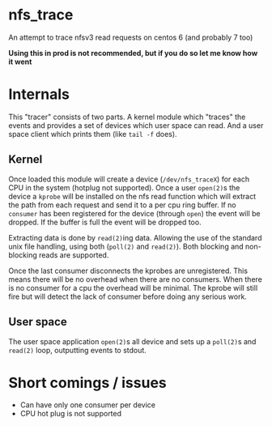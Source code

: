 # nfs_trace

An attempt to trace nfsv3 read requests on centos 6 (and probably 7 too)

**Using this in prod is not recommended, but if you do so let me know how it went**

# Internals

This "tracer" consists of two parts. A kernel module which "traces" the events
and provides a set of devices which user space can read. And a user space client
which prints them (like `tail -f` does).

## Kernel

Once loaded this module will create a device (`/dev/nfs_traceX`) for each CPU in
the system (hotplug not supported). Once a user `open(2)`s the device a `kprobe`
will be installed on the nfs read function which will extract the path from each
request and send it to a per cpu ring buffer. If no `consumer` has been
registered for the device (through `open`) the event will be dropped. If the
buffer is full the event will be dropped too.

Extracting data is done by `read(2)`ing data. Allowing the use of the standard
unix file handling, using both (`poll(2)` and `read(2)`). Both blocking and non-blocking
reads are supported.

Once the last consumer disconnects the kprobes are unregistered. This means
there will be no overhead when there are no consumers.
When there is no consumer for a cpu the overhead will be minimal. The kprobe
will still fire but will detect the lack of consumer before doing any serious work.

## User space

The user space application `open(2)`s all device and sets up a  `poll(2)`s and
`read(2)` loop, outputting events to stdout.

# Short comings / issues

- Can have only one consumer per device
- CPU hot plug is not supported
